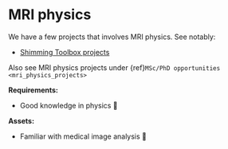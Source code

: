 # MRI physics

We have a few projects that involves MRI physics. See notably:

* [Shimming Toolbox projects](https://github.com/shimming-toolbox/shimming-toolbox/labels/good%20internship%20project)

Also see MRI physics projects under {ref}`MSc/PhD opportunities <mri_physics_projects>`

**Requirements:**

* Good knowledge in physics 🧲

**Assets:**

* Familiar with medical image analysis 🧠
